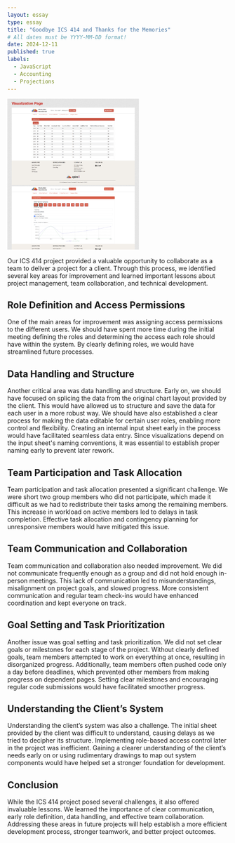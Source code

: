 ```yaml
---
layout: essay
type: essay
title: "Goodbye ICS 414 and Thanks for the Memories"
# All dates must be YYYY-MM-DD format!
date: 2024-12-11
published: true
labels:
  - JavaScript
  - Accounting
  - Projections
---
```

<div class="text-center p-4">
  <img width="300px" src="../img/Image.png" class="img-thumbnail" >
</div>



Our ICS 414 project provided a valuable opportunity to collaborate as a team to deliver a project for a client. Through this process, we identified several key areas for improvement and learned important lessons about project management, team collaboration, and technical development.

## Role Definition and Access Permissions

One of the main areas for improvement was assigning access permissions to the different users. We should have spent more time during the initial meeting defining the roles and determining the access each role should have within the system. By clearly defining roles, we would have streamlined future processes.

## Data Handling and Structure

Another critical area was data handling and structure. Early on, we should have focused on splicing the data from the original chart layout provided by the client. This would have allowed us to structure and save the data for each user in a more robust way. We should have also established a clear process for making the data editable for certain user roles, enabling more control and flexibility. Creating an internal input sheet early in the process would have facilitated seamless data entry. Since visualizations depend on the input sheet's naming conventions, it was essential to establish proper naming early to prevent later rework.

## Team Participation and Task Allocation

Team participation and task allocation presented a significant challenge. We were short two group members who did not participate, which made it difficult as we had to redistribute their tasks among the remaining members. This increase in workload on active members led to delays in task completion. Effective task allocation and contingency planning for unresponsive members would have mitigated this issue.

## Team Communication and Collaboration

Team communication and collaboration also needed improvement. We did not communicate frequently enough as a group and did not hold enough in-person meetings. This lack of communication led to misunderstandings, misalignment on project goals, and slowed progress. More consistent communication and regular team check-ins would have enhanced coordination and kept everyone on track.

## Goal Setting and Task Prioritization

Another issue was goal setting and task prioritization. We did not set clear goals or milestones for each stage of the project. Without clearly defined goals, team members attempted to work on everything at once, resulting in disorganized progress. Additionally, team members often pushed code only a day before deadlines, which prevented other members from making progress on dependent pages. Setting clear milestones and encouraging regular code submissions would have facilitated smoother progress.

## Understanding the Client’s System

Understanding the client’s system was also a challenge. The initial sheet provided by the client was difficult to understand, causing delays as we tried to decipher its structure. Implementing role-based access control later in the project was inefficient. Gaining a clearer understanding of the client’s needs early on or using rudimentary drawings to map out system components would have helped set a stronger foundation for development.

## Conclusion

While the ICS 414 project posed several challenges, it also offered invaluable lessons. We learned the importance of clear communication, early role definition, data handling, and effective team collaboration. Addressing these areas in future projects will help establish a more efficient development process, stronger teamwork, and better project outcomes.


